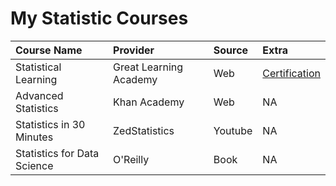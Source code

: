 # My Statistic Courses

| Course Name | Provider | Source | Extra |
|:---|:---|:---|:---|
| Statistical Learning | Great Learning Academy | Web | [Certification](https://drive.google.com/file/d/1rZ4ZclGWXnOXxCeAZXtcODfK7RSBA3AP/view)
| Advanced Statistics | Khan Academy | Web | NA | 
| Statistics in 30 Minutes | ZedStatistics | Youtube | NA |
| Statistics for Data Science | O'Reilly | Book | NA |
